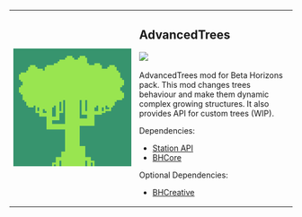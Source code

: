 <table>
	<tbody>
		<tr>
			<td width="210px"><img src="https://github.com/paulevsGitch/AdvancedTrees/blob/main/src/main/resources/assets/advancedtrees/icon.png"/></td>		
			<td>
				<h2 align="left">AdvancedTrees</h2>
				<a href="https://jitpack.io/#paulevsGitch/AdvancedTrees"><img src="https://jitpack.io/v/paulevsGitch/AdvancedTrees.svg"></a>
				<p>
					AdvancedTrees mod for Beta Horizons pack.
					This mod changes trees behaviour and make them dynamic complex growing structures.
					It also provides API for custom trees (WIP).
				</p>
				<p>
					Dependencies:
					<ul>
						<li><a href="https://github.com/ModificationStation/StationAPI">Station API</a></li>
						<li><a href="https://github.com/paulevsGitch/BHCore">BHCore</a></li>
					</ul>
					Optional Dependencies:
					<ul>
						<li><a href="https://github.com/paulevsGitch/BHCreative">BHCreative</a></li>
					</ul>
				</p>
			</td>		
		</tr>
	</tbody>
</table>